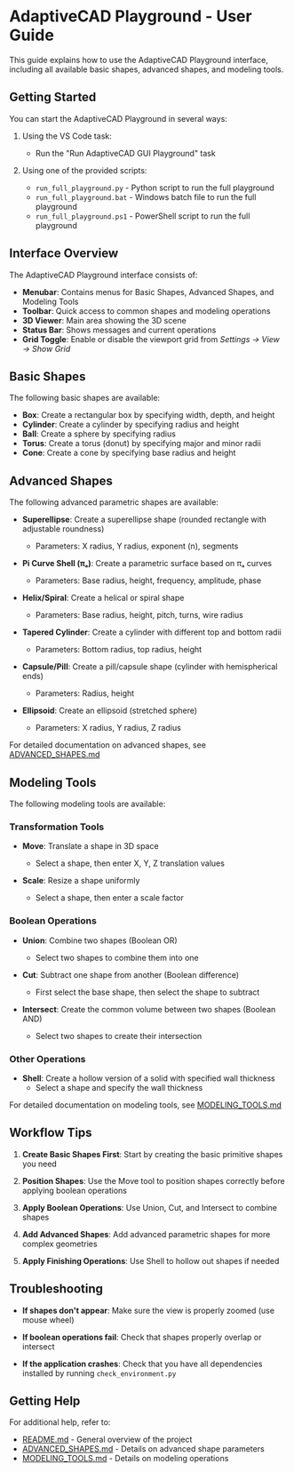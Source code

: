# AdaptiveCAD Playground - User Guide

This guide explains how to use the AdaptiveCAD Playground interface, including all available basic shapes, advanced shapes, and modeling tools.

## Getting Started

You can start the AdaptiveCAD Playground in several ways:

1. Using the VS Code task:
   - Run the "Run AdaptiveCAD GUI Playground" task

2. Using one of the provided scripts:
   - `run_full_playground.py` - Python script to run the full playground
   - `run_full_playground.bat` - Windows batch file to run the full playground
   - `run_full_playground.ps1` - PowerShell script to run the full playground

## Interface Overview

The AdaptiveCAD Playground interface consists of:

- **Menubar**: Contains menus for Basic Shapes, Advanced Shapes, and Modeling Tools
- **Toolbar**: Quick access to common shapes and modeling operations
- **3D Viewer**: Main area showing the 3D scene
- **Status Bar**: Shows messages and current operations
- **Grid Toggle**: Enable or disable the viewport grid from *Settings → View → Show Grid*

## Basic Shapes

The following basic shapes are available:

- **Box**: Create a rectangular box by specifying width, depth, and height
- **Cylinder**: Create a cylinder by specifying radius and height
- **Ball**: Create a sphere by specifying radius
- **Torus**: Create a torus (donut) by specifying major and minor radii
- **Cone**: Create a cone by specifying base radius and height

## Advanced Shapes

The following advanced parametric shapes are available:

- **Superellipse**: Create a superellipse shape (rounded rectangle with adjustable roundness)
  - Parameters: X radius, Y radius, exponent (n), segments

- **Pi Curve Shell (πₐ)**: Create a parametric surface based on πₐ curves
  - Parameters: Base radius, height, frequency, amplitude, phase

- **Helix/Spiral**: Create a helical or spiral shape
  - Parameters: Base radius, height, pitch, turns, wire radius

- **Tapered Cylinder**: Create a cylinder with different top and bottom radii
  - Parameters: Bottom radius, top radius, height

- **Capsule/Pill**: Create a pill/capsule shape (cylinder with hemispherical ends)
  - Parameters: Radius, height

- **Ellipsoid**: Create an ellipsoid (stretched sphere)
  - Parameters: X radius, Y radius, Z radius

For detailed documentation on advanced shapes, see [ADVANCED_SHAPES.md](ADVANCED_SHAPES.md)

## Modeling Tools

The following modeling tools are available:

### Transformation Tools

- **Move**: Translate a shape in 3D space
  - Select a shape, then enter X, Y, Z translation values

- **Scale**: Resize a shape uniformly
  - Select a shape, then enter a scale factor

### Boolean Operations

- **Union**: Combine two shapes (Boolean OR)
  - Select two shapes to combine them into one

- **Cut**: Subtract one shape from another (Boolean difference)
  - First select the base shape, then select the shape to subtract

- **Intersect**: Create the common volume between two shapes (Boolean AND)
  - Select two shapes to create their intersection

### Other Operations

- **Shell**: Create a hollow version of a solid with specified wall thickness
  - Select a shape and specify the wall thickness

For detailed documentation on modeling tools, see [MODELING_TOOLS.md](MODELING_TOOLS.md)

## Workflow Tips

1. **Create Basic Shapes First**: Start by creating the basic primitive shapes you need

2. **Position Shapes**: Use the Move tool to position shapes correctly before applying boolean operations

3. **Apply Boolean Operations**: Use Union, Cut, and Intersect to combine shapes

4. **Add Advanced Shapes**: Add advanced parametric shapes for more complex geometries

5. **Apply Finishing Operations**: Use Shell to hollow out shapes if needed

## Troubleshooting

- **If shapes don't appear**: Make sure the view is properly zoomed (use mouse wheel)

- **If boolean operations fail**: Check that shapes properly overlap or intersect

- **If the application crashes**: Check that you have all dependencies installed by running `check_environment.py`

## Getting Help

For additional help, refer to:
- [README.md](README.md) - General overview of the project
- [ADVANCED_SHAPES.md](ADVANCED_SHAPES.md) - Details on advanced shape parameters
- [MODELING_TOOLS.md](MODELING_TOOLS.md) - Details on modeling operations
